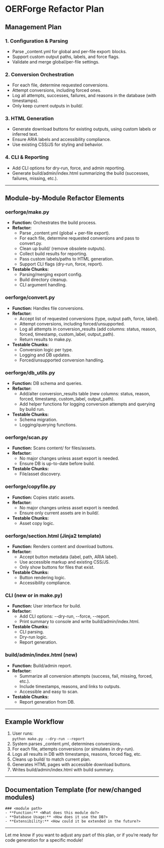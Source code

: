 # OERForge Refactor Plan

## Management Plan

### 1. Configuration & Parsing
- Parse _content.yml for global and per-file export: blocks.
- Support custom output paths, labels, and force flags.
- Validate and merge global/per-file settings.

### 2. Conversion Orchestration
- For each file, determine requested conversions.
- Attempt conversions, including forced ones.
- Log all attempts, successes, failures, and reasons in the database (with timestamps).
- Only keep current outputs in build/.

### 3. HTML Generation
- Generate download buttons for existing outputs, using custom labels or inferred text.
- Ensure ARIA labels and accessibility compliance.
- Use existing CSS/JS for styling and behavior.

### 4. CLI & Reporting
- Add CLI options for dry-run, force, and admin reporting.
- Generate build/admin/index.html summarizing the build (successes, failures, missing, etc.).

---

## Module-by-Module Refactor Elements

### oerforge/make.py
- **Function:** Orchestrates the build process.
- **Refactor:**
  - Parse _content.yml (global + per-file export).
  - For each file, determine requested conversions and pass to convert.py.
  - Clean up build/ (remove obsolete outputs).
  - Collect build results for reporting.
  - Pass custom labels/paths to HTML generation.
  - Support CLI flags (dry-run, force, report).
- **Testable Chunks:**
  - Parsing/merging export config.
  - Build directory cleanup.
  - CLI argument handling.

### oerforge/convert.py
- **Function:** Handles file conversions.
- **Refactor:**
  - Accept list of requested conversions (type, output path, force, label).
  - Attempt conversions, including forced/unsupported.
  - Log all attempts in conversion_results (add columns: status, reason, forced, timestamp, custom_label, output_path).
  - Return results to make.py.
- **Testable Chunks:**
  - Conversion logic per type.
  - Logging and DB updates.
  - Forced/unsupported conversion handling.

### oerforge/db_utils.py
- **Function:** DB schema and queries.
- **Refactor:**
  - Add/alter conversion_results table (new columns: status, reason, forced, timestamp, custom_label, output_path).
  - Add helper functions for logging conversion attempts and querying by build run.
- **Testable Chunks:**
  - Schema migration.
  - Logging/querying functions.

### oerforge/scan.py
- **Function:** Scans content/ for files/assets.
- **Refactor:**
  - No major changes unless asset export is needed.
  - Ensure DB is up-to-date before build.
- **Testable Chunks:**
  - File/asset discovery.

### oerforge/copyfile.py
- **Function:** Copies static assets.
- **Refactor:**
  - No major changes unless asset export is needed.
  - Ensure only current assets are in build/.
- **Testable Chunks:**
  - Asset copy logic.

### oerforge/section.html (Jinja2 template)
- **Function:** Renders content and download buttons.
- **Refactor:**
  - Accept button metadata (label, path, ARIA label).
  - Use accessible markup and existing CSS/JS.
  - Only show buttons for files that exist.
- **Testable Chunks:**
  - Button rendering logic.
  - Accessibility compliance.

### CLI (new or in make.py)
- **Function:** User interface for build.
- **Refactor:**
  - Add CLI options: --dry-run, --force, --report.
  - Print summary to console and write build/admin/index.html.
- **Testable Chunks:**
  - CLI parsing.
  - Dry-run logic.
  - Report generation.

### build/admin/index.html (new)
- **Function:** Build/admin report.
- **Refactor:**
  - Summarize all conversion attempts (success, fail, missing, forced, etc.).
  - Include timestamps, reasons, and links to outputs.
  - Accessible and easy to scan.
- **Testable Chunks:**
  - Report generation from DB.

---

## Example Workflow

1. User runs:  
   `python make.py --dry-run --report`
2. System parses _content.yml, determines conversions.
3. For each file, attempts conversions (or simulates in dry-run).
4. Logs all results in DB with timestamps, reasons, forced flag, etc.
5. Cleans up build/ to match current plan.
6. Generates HTML pages with accessible download buttons.
7. Writes build/admin/index.html with build summary.

---

## Documentation Template (for new/changed modules)

```
### <module path>
- **Function:** <What does this module do?>
- **Database Usage:** <How does it use the DB?>
- **Extensibility:** <How could it be extended in the future?>
```

---

Let me know if you want to adjust any part of this plan, or if you’re ready for code generation for a specific module!
